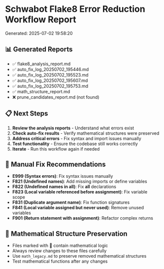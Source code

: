 # Schwabot Flake8 Error Reduction Workflow Report

Generated: 2025-07-02 19:58:20

## 📊 Generated Reports
- ✅ flake8_analysis_report.md
- ✅ auto_fix_log_20250702_195446.md
- ✅ auto_fix_log_20250702_195523.md
- ✅ auto_fix_log_20250702_195607.md
- ✅ auto_fix_log_20250702_195753.md
- ✅ math_structure_report.md
- ❌ prune_candidates_report.md (not found)

## 📋 Next Steps
1. **Review the analysis reports** - Understand what errors exist
2. **Check auto-fix results** - Verify mathematical structures were preserved
3. **Address critical errors** - Fix syntax and import issues manually
4. **Test functionality** - Ensure the codebase still works correctly
5. **Iterate** - Run this workflow again if needed

## 🔧 Manual Fix Recommendations
- **E999 (Syntax errors)**: Fix syntax issues manually
- **F821 (Undefined names)**: Add missing imports or define variables
- **F822 (Undefined names in __all__)**: Fix __all__ declarations
- **F823 (Local variable referenced before assignment)**: Fix variable scope
- **F831 (Duplicate argument name)**: Fix function signatures
- **F841 (Local variable assigned but never used)**: Remove unused variables
- **F901 (Return statement with assignment)**: Refactor complex returns

## 🔬 Mathematical Structure Preservation
- Files marked with 🔬 contain mathematical logic
- Always review changes to these files carefully
- Use `math_legacy.md` to preserve removed mathematical structures
- Test mathematical functions after any changes